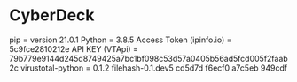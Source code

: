 # CyberDeck

pip = version 21.0.1
Python = 3.8.5
Access Token (ipinfo.io) = 5c9fce2810212e
API KEY (VTApi) = 79b779e9144d245d8749425a7bc1bf098c53d57a0405b56ad5fcd005f2faab2c
virustotal-python = 0.1.2
filehash-0.1.dev5
cd5d7d
f6ecf0
a7c5eb
949cdf